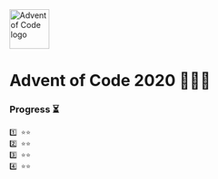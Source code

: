 <img src="https://adventofcode.com/favicon.png" alt="Advent of Code logo" height="70" >

# Advent of Code 2020 🎄🎅🏻

### Progress ⏳

```
1️⃣ ⭐️⭐️
2️⃣ ⭐️⭐️
3️⃣ ⭐️⭐️
4️⃣ ⭐️⭐️
```
